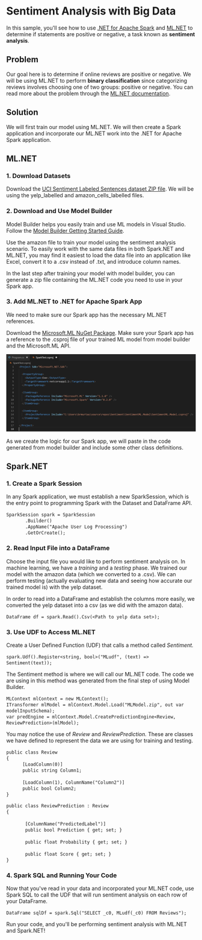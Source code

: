 # Sentiment Analysis with Big Data

In this sample, you'll see how to use [.NET for Apache Spark](https://dotnet.microsoft.com/apps/data/spark) 
and [ML.NET](https://dotnet.microsoft.com/apps/machinelearning-ai/ml-dotnet) to determine if 
statements are positive or negative, a task known as **sentiment analysis**.

## Problem

Our goal here is to determine if online reviews are positive or negative. We will be using ML.NET to perform
**binary classification** since categorizing reviews involves choosing one of two groups: positive or negative. You can read more about the problem through the [ML.NET documentation](https://docs.microsoft.com/en-us/dotnet/machine-learning/tutorials/sentiment-analysis).

## Solution

We will first train our model using ML.NET. We will then create a Spark application and incorporate our ML.NET work into
the .NET for Apache Spark application.

## ML.NET

### 1. Download Datasets

Download the [UCI Sentiment Labeled Sentences dataset ZIP file](https://archive.ics.uci.edu/ml/machine-learning-databases/00331/sentiment%20labelled%20sentences.zip). We will be using the yelp_labelled and amazon_cells_labelled files.

### 2. Download and Use Model Builder

Model Builder helps you easily train and use ML models in Visual Studio. Follow the [Model Builder Getting Started Guide](https://dotnet.microsoft.com/learn/machinelearning-ai/ml-dotnet-get-started-tutorial/intro).

Use the amazon file to train your model using the sentiment analysis scenario. To easily work with the same data files in both Spark.NET and ML.NET, you may find it easiest to load the data file into an application like Excel, convert it to a .csv instead of .txt, and introduce column names.

In the last step after training your model with model builder, you can generate a zip file containing the ML.NET code you need to use in your Spark app.

### 3. Add ML.NET to .NET for Apache Spark App

We need to make sure our Spark app has the necessary ML.NET references. 

Download the [Microsoft.ML NuGet Package](https://www.nuget.org/packages/Microsoft.ML). Make sure your Spark app has a reference to the .csproj file of your trained ML model from model builder and the Microsoft.ML API. 

![CSProject](https://github.com/bamurtaugh/spark/blob/SparkMLNet/examples/Microsoft.Spark.CSharp.Examples/MachineLearning/SparkMLPic.PNG)

As we create the logic for our Spark app, we will paste in the code generated from model builder and include some other class definitions.

## Spark.NET

### 1. Create a Spark Session

In any Spark application, we must establish a new SparkSession, which is the entry point to programming Spark with the Dataset and 
DataFrame API.

```CSharp
SparkSession spark = SparkSession
       .Builder()
       .AppName("Apache User Log Processing")
       .GetOrCreate();
```

### 2. Read Input File into a DataFrame

Choose the input file you would like to perform sentiment analysis on. In machine learning, we have a *training* and a *testing* phase. We trained our model with the amazon data (which we converted to a .csv). We can perform testing (actually evaluating new data and seeing how accurate our trained model is) with the yelp dataset. 

In order to read into a DataFrame and establish the columns more easily, we converted the yelp dataset into a csv (as we did with the amazon data). 

```CSharp
DataFrame df = spark.Read().Csv(<Path to yelp data set>);
```

### 3. Use UDF to Access ML.NET

Create a User Defined Function (UDF) that calls a method called *Sentiment.* 

```CSharp
spark.Udf().Register<string, bool>("MLudf", (text) => Sentiment(text));
```

The Sentiment method is where we will call our ML.NET code. The code we are using in this method was generated from the final step of using Model Builder.

```CSharp
MLContext mlContext = new MLContext();
ITransformer mlModel = mlContext.Model.Load("MLModel.zip", out var modelInputSchema);
var predEngine = mlContext.Model.CreatePredictionEngine<Review, ReviewPrediction>(mlModel);
```
You may notice the use of *Review* and *ReviewPrediction.* These are classes we have defined to represent the data we are using for training and testing. 

```CSharp
public class Review
{
      [LoadColumn(0)]
      public string Column1;

      [LoadColumn(1), ColumnName("Column2")]
      public bool Column2;
}
```

```CSharp
public class ReviewPrediction : Review
{

       [ColumnName("PredictedLabel")]
       public bool Prediction { get; set; }

       public float Probability { get; set; }

       public float Score { get; set; }
} 
```

### 4. Spark SQL and Running Your Code

Now that you've read in your data and incorporated your ML.NET code, use Spark SQL to call the UDF that will run sentiment analysis on each row of your DataFrame.

```CSharp
DataFrame sqlDf = spark.Sql("SELECT _c0, MLudf(_c0) FROM Reviews");
```

Run your code, and you'll be performing sentiment analysis with ML.NET and Spark.NET!
